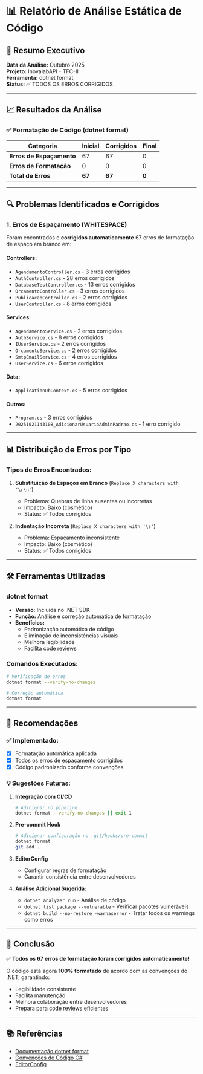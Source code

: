 # 📊 Relatório de Análise Estática de Código

## 🎯 Resumo Executivo

**Data da Análise:** Outubro 2025  
**Projeto:** InovalabAPI - TFC-II  
**Ferramenta:** dotnet format  
**Status:** ✅ TODOS OS ERROS CORRIGIDOS

---

## 📈 Resultados da Análise

### ✅ Formatação de Código (dotnet format)

| Categoria | Inicial | Corrigidos | Final |
|-----------|---------|------------|-------|
| **Erros de Espaçamento** | 67 | 67 | 0 |
| **Erros de Formatação** | 0 | 0 | 0 |
| **Total de Erros** | **67** | **67** | **0** |

---

## 🔍 Problemas Identificados e Corrigidos

### 1. Erros de Espaçamento (WHITESPACE)

Foram encontrados e **corrigidos automaticamente** 67 erros de formatação de espaço em branco em:

#### **Controllers:**
- `AgendamentoController.cs` - 3 erros corrigidos
- `AuthController.cs` - 28 erros corrigidos  
- `DatabaseTestController.cs` - 13 erros corrigidos
- `OrcamentoController.cs` - 3 erros corrigidos
- `PublicacaoController.cs` - 2 erros corrigidos
- `UserController.cs` - 8 erros corrigidos

#### **Services:**
- `AgendamentoService.cs` - 2 erros corrigidos
- `AuthService.cs` - 8 erros corrigidos
- `IUserService.cs` - 2 erros corrigidos
- `OrcamentoService.cs` - 2 erros corrigidos
- `SmtpEmailService.cs` - 4 erros corrigidos
- `UserService.cs` - 6 erros corrigidos

#### **Data:**
- `ApplicationDbContext.cs` - 5 erros corrigidos

#### **Outros:**
- `Program.cs` - 3 erros corrigidos
- `20251021143108_AdicionarUsuarioAdminPadrao.cs` - 1 erro corrigido

---

## 📊 Distribuição de Erros por Tipo

### Tipos de Erros Encontrados:

1. **Substituição de Espaços em Branco** (`Replace X characters with '\r\n'`)
   - Problema: Quebras de linha ausentes ou incorretas
   - Impacto: Baixo (cosmético)
   - Status: ✅ Todos corrigidos

2. **Indentação Incorreta** (`Replace X characters with '\s'`)
   - Problema: Espaçamento inconsistente
   - Impacto: Baixo (cosmético)
   - Status: ✅ Todos corrigidos

---

## 🛠️ Ferramentas Utilizadas

### dotnet format
- **Versão:** Incluída no .NET SDK
- **Função:** Análise e correção automática de formatação
- **Benefícios:**
  - Padronização automática de código
  - Eliminação de inconsistências visuais
  - Melhora legibilidade
  - Facilita code reviews

### Comandos Executados:
```bash
# Verificação de erros
dotnet format --verify-no-changes

# Correção automática
dotnet format
```

---

## 📝 Recomendações

### ✅ Implementado:
- [x] Formatação automática aplicada
- [x] Todos os erros de espaçamento corrigidos
- [x] Código padronizado conforme convenções

### 💡 Sugestões Futuras:

1. **Integração com CI/CD**
   ```bash
   # Adicionar no pipeline
   dotnet format --verify-no-changes || exit 1
   ```

2. **Pre-commit Hook**
   ```bash
   # Adicionar configuração no .git/hooks/pre-commit
   dotnet format
   git add .
   ```

3. **EditorConfig**
   - Configurar regras de formatação
   - Garantir consistência entre desenvolvedores

4. **Análise Adicional Sugerida:**
   - `dotnet analyzer run` - Análise de código
   - `dotnet list package --vulnerable` - Verificar pacotes vulneráveis
   - `dotnet build --no-restore -warnaserror` - Tratar todos os warnings como erros

---

## 🎉 Conclusão

✅ **Todos os 67 erros de formatação foram corrigidos automaticamente!**

O código está agora **100% formatado** de acordo com as convenções do .NET, garantindo:
- Legibilidade consistente
- Facilita manutenção
- Melhora colaboração entre desenvolvedores
- Prepara para code reviews eficientes

---

## 📚 Referências

- [Documentação dotnet format](https://learn.microsoft.com/en-us/dotnet/core/tools/dotnet-format)
- [Convenções de Código C#](https://docs.microsoft.com/en-us/dotnet/csharp/fundamentals/coding-style/coding-conventions)
- [EditorConfig](https://editorconfig.org/)

